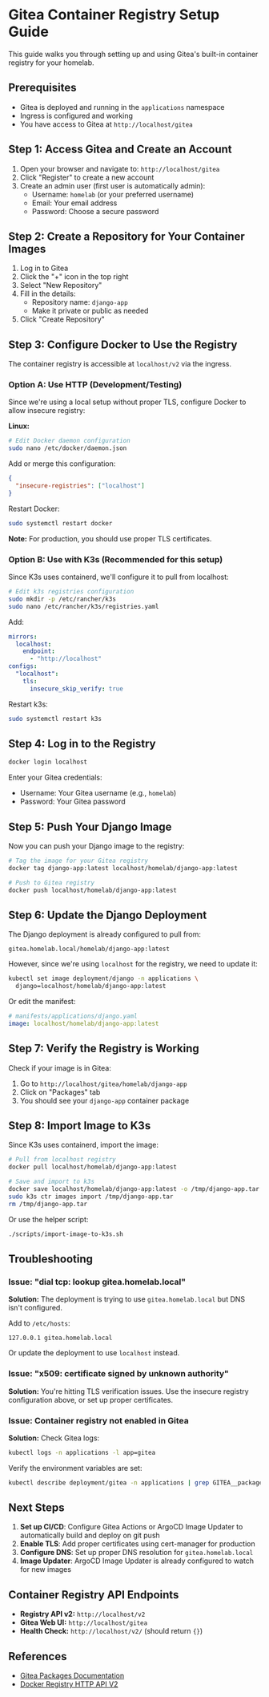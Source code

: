 # Gitea Container Registry Setup Guide

This guide walks you through setting up and using Gitea's built-in container registry for your homelab.

## Prerequisites

- Gitea is deployed and running in the `applications` namespace
- Ingress is configured and working
- You have access to Gitea at `http://localhost/gitea`

## Step 1: Access Gitea and Create an Account

1. Open your browser and navigate to: `http://localhost/gitea`
2. Click "Register" to create a new account
3. Create an admin user (first user is automatically admin):
   - Username: `homelab` (or your preferred username)
   - Email: Your email address
   - Password: Choose a secure password

## Step 2: Create a Repository for Your Container Images

1. Log in to Gitea
2. Click the "+" icon in the top right
3. Select "New Repository"
4. Fill in the details:
   - Repository name: `django-app`
   - Make it private or public as needed
5. Click "Create Repository"

## Step 3: Configure Docker to Use the Registry

The container registry is accessible at `localhost/v2` via the ingress.

### Option A: Use HTTP (Development/Testing)

Since we're using a local setup without proper TLS, configure Docker to allow insecure registry:

**Linux:**
```bash
# Edit Docker daemon configuration
sudo nano /etc/docker/daemon.json
```

Add or merge this configuration:
```json
{
  "insecure-registries": ["localhost"]
}
```

Restart Docker:
```bash
sudo systemctl restart docker
```

**Note:** For production, you should use proper TLS certificates.

### Option B: Use with K3s (Recommended for this setup)

Since K3s uses containerd, we'll configure it to pull from localhost:

```bash
# Edit k3s registries configuration
sudo mkdir -p /etc/rancher/k3s
sudo nano /etc/rancher/k3s/registries.yaml
```

Add:
```yaml
mirrors:
  localhost:
    endpoint:
      - "http://localhost"
configs:
  "localhost":
    tls:
      insecure_skip_verify: true
```

Restart k3s:
```bash
sudo systemctl restart k3s
```

## Step 4: Log in to the Registry

```bash
docker login localhost
```

Enter your Gitea credentials:
- Username: Your Gitea username (e.g., `homelab`)
- Password: Your Gitea password

## Step 5: Push Your Django Image

Now you can push your Django image to the registry:

```bash
# Tag the image for your Gitea registry
docker tag django-app:latest localhost/homelab/django-app:latest

# Push to Gitea registry
docker push localhost/homelab/django-app:latest
```

## Step 6: Update the Django Deployment

The Django deployment is already configured to pull from:
```
gitea.homelab.local/homelab/django-app:latest
```

However, since we're using `localhost` for the registry, we need to update it:

```bash
kubectl set image deployment/django -n applications \
  django=localhost/homelab/django-app:latest
```

Or edit the manifest:
```yaml
# manifests/applications/django.yaml
image: localhost/homelab/django-app:latest
```

## Step 7: Verify the Registry is Working

Check if your image is in Gitea:
1. Go to `http://localhost/gitea/homelab/django-app`
2. Click on "Packages" tab
3. You should see your `django-app` container package

## Step 8: Import Image to K3s

Since K3s uses containerd, import the image:

```bash
# Pull from localhost registry
docker pull localhost/homelab/django-app:latest

# Save and import to k3s
docker save localhost/homelab/django-app:latest -o /tmp/django-app.tar
sudo k3s ctr images import /tmp/django-app.tar
rm /tmp/django-app.tar
```

Or use the helper script:
```bash
./scripts/import-image-to-k3s.sh
```

## Troubleshooting

### Issue: "dial tcp: lookup gitea.homelab.local"

**Solution:** The deployment is trying to use `gitea.homelab.local` but DNS isn't configured.

Add to `/etc/hosts`:
```
127.0.0.1 gitea.homelab.local
```

Or update the deployment to use `localhost` instead.

### Issue: "x509: certificate signed by unknown authority"

**Solution:** You're hitting TLS verification issues. Use the insecure registry configuration above, or set up proper certificates.

### Issue: Container registry not enabled in Gitea

**Solution:** Check Gitea logs:
```bash
kubectl logs -n applications -l app=gitea
```

Verify the environment variables are set:
```bash
kubectl describe deployment/gitea -n applications | grep GITEA__packages
```

## Next Steps

1. **Set up CI/CD**: Configure Gitea Actions or ArgoCD Image Updater to automatically build and deploy on git push
2. **Enable TLS**: Add proper certificates using cert-manager for production
3. **Configure DNS**: Set up proper DNS resolution for `gitea.homelab.local`
4. **Image Updater**: ArgoCD Image Updater is already configured to watch for new images

## Container Registry API Endpoints

- **Registry API v2:** `http://localhost/v2`
- **Gitea Web UI:** `http://localhost/gitea`
- **Health Check:** `http://localhost/v2/` (should return `{}`)

## References

- [Gitea Packages Documentation](https://docs.gitea.com/usage/packages/overview)
- [Docker Registry HTTP API V2](https://docs.docker.com/registry/spec/api/)
